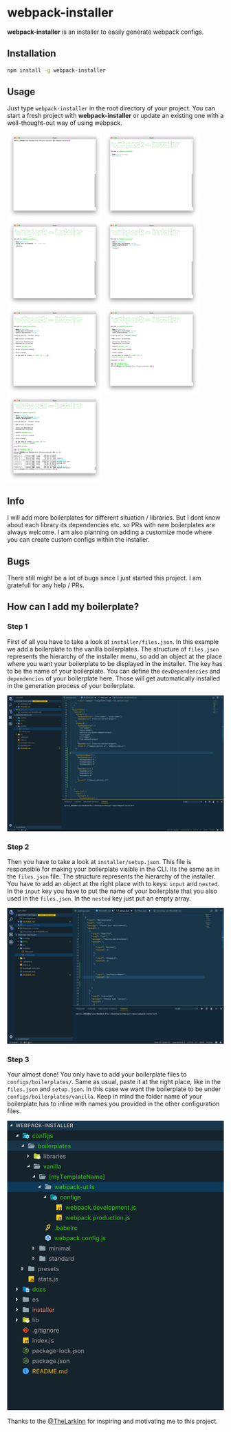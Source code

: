 # webpack-installer

**webpack-installer** is an installer to easily generate webpack configs.

## Installation

```bash
npm install -g webpack-installer
```

## Usage

Just type `webpack-installer` in the root directory of your project.
You can start a fresh project with **webpack-installer** or update an existing one with a well-thought-out way of using webpack.

<div float="left">
  <img src="docs/images/usage/screen_1.png" alt="IDE Screen 1" height="200">
  <img src="docs/images/usage/screen_2.png" alt="IDE Screen 2" height="200">
  <img src="docs/images/usage/screen_3.png" alt="IDE Screen 3" height="200">
  <img src="docs/images/usage/screen_4.png" alt="IDE Screen 4" height="200">
  <img src="docs/images/usage/screen_5.png" alt="IDE Screen 5" height="200">
  <img src="docs/images/usage/screen_6.png" alt="IDE Screen 6" height="200">
  <img src="docs/images/usage/screen_7.png" alt="IDE Screen 7" height="200">
</div>

## Info

I will add more boilerplates for different situation / libraries. But I dont know about each library its dependencies etc. so PRs with new boilerplates are always welcome. I am also planning on adding a customize mode where you can create custom configs within the installer.

## Bugs

There still might be a lot of bugs since I just started this project. I am gratefull for any help / PRs.

## How can I add my boilerplate?

### Step 1

First of all you have to take a look at `installer/files.json`. In this example we add a boilerplate to the vanilla boilerplates.
The structure of `files.json` represents the hierarchy of the installer menu, so add an object at the place where you want your boilerplate to be displayed in the installer. The key has to be the name of your boilerplate. 
You can define the `devDependencies` and `dependencies` of your boilerplate here. Those will get automatically installed in the generation process of your boilerplate.

<img src="docs/images/contributing/files_json.png" alt="files.json">

### Step 2

Then you have to take a look at `installer/setup.json`.  This file is responsible for making your boilerplate visible in the CLI. Its the same as in the `files.json` file. The structure represents the hierarchy of the installer. You have to add an object at the right place with to keys: `input` and `nested`. In the `input` key you have to put the name of your boilerplate that you also used in the `files.json`. In the `nested` key just put an empty array.

<img src="docs/images/contributing/setup_json.png" alt="setup.json">

### Step 3

Your almost done! You only have to add your boilerplate files to `configs/boilerplates/`. Same as usual, paste it at the right place, like in the `files.json` and `setup.json`.
In this case we want the boilerplate to be under `configs/boilerplates/vanilla`. Keep in mind the folder name of your boilerplate has to inline with names you provided in the other configuration files.

<img src="docs/images/contributing/boilerplate.png" alt="Boilerplate">


Thanks to the [@TheLarkInn](https://twitter.com/thelarkinn) for inspiring and motivating me to this project.
